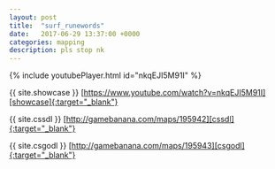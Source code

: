 ```yaml
---
layout: post
title:  "surf_runewords"
date:   2017-06-29 13:37:00 +0000
categories: mapping
description: pls stop nk
---
```


{% include youtubePlayer.html id="nkqEJI5M91I" %}

{{ site.showcase }} [https://www.youtube.com/watch?v=nkqEJI5M91I][showcase]{:target="_blank"}

{{ site.cssdl }} [http://gamebanana.com/maps/195942][cssdl]{:target="_blank"}

{{ site.csgodl }} [http://gamebanana.com/maps/195943][csgodl]{:target="_blank"}

[showcase]: https://www.youtube.com/watch?v=nkqEJI5M91I
[cssdl]: http://gamebanana.com/maps/195942
[csgodl]: http://gamebanana.com/maps/195943
